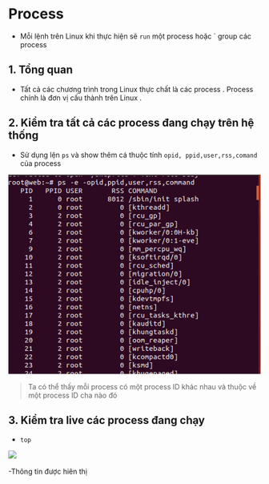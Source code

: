 # Process 
 - Mỗi lệnh trên Linux khi thực hiện sẽ `run` một process hoặc `  group các process
## 1. Tổng quan
- Tất cả các chương trình trong Linux thực chất là các process . Process chính là đơn vị cấu thành trên Linux .
## 2. Kiểm tra tất cả các process đang chạy trên hệ thống 
- Sử dụng lện `ps` và show thêm cá thuộc tính `opid, ppid,user,rss,comand` của process 

<img src="/Hệ điều hành Linux/image/15.png">

> Ta có thể thấy mỗi process có một process ID khác nhau và thuộc về một process ID cha nào đó 
## 3. Kiểm tra live các process đang chạy 

- `top`

<img src="/Hệ điều hành Linux/image/16">

 -Thông tin được hiên thị 
 